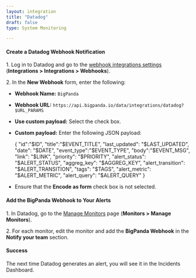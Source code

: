 ```yaml
---
layout: integration 
title: "Datadog"
draft: false
type: System Monitoring

---
```


#### Create a Datadog Webhook Notification  

1\. Log in to Datadog and go to the [webhook integrations settings](https://app.datadoghq.com/account/settings#integrations/webhooks) (**Integrations > Integrations > Webhooks**).

2\. In the **New Webhook** form, enter the following:  

* **Webhook Name:** `BigPanda`
* **Webhook URL:** `https://api.bigpanda.io/data/integrations/datadog?$URL_PARAMS`
* **Use custom payload:** Select the check box.
* **Custom payload:** Enter the following JSON payload:


     {
       "id":"$ID",
       "title":"$EVENT_TITLE",
       "last_updated": "$LAST_UPDATED",
       "date": "$DATE",
       "event_type":"$EVENT_TYPE",
       "body":"$EVENT_MSG",
       "link": "$LINK",
       "priority": "$PRIORITY",
       "alert_status": "$ALERT_STATUS",
       "aggreg_key": "$AGGREG_KEY",
       "alert_transition": "$ALERT_TRANSITION",
       "tags":  "$TAGS",
       "alert_metric": "$ALERT_METRIC",
       "alert_query": "$ALERT_QUERY"
     }

* Ensure that the **Encode as form** check box is not selected.

<!-- section-separator -->

#### Add the BigPanda Webhook to Your Alerts

1\. In Datadog, go to the [Manage Monitors](https://app.datadoghq.com/monitors) page (**Monitors > Manage Monitors**).

2\. For each monitor, edit the monitor and add the **BigPanda Webhook** in the **Notify your team** section.
 
<!-- section-separator -->

#### Success
The next time Datadog generates an alert, you will see it in the Incidents Dashboard.
